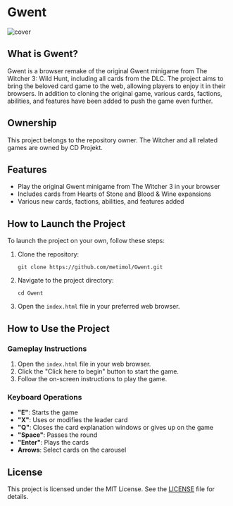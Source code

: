 # Gwent

![cover](https://user-images.githubusercontent.com/26311830/116256903-f1599b00-a7b6-11eb-84a1-16dcb5c9bfc6.jpg)

## What is Gwent?

Gwent is a browser remake of the original Gwent minigame from The Witcher 3: Wild Hunt, including all cards from the DLC. The project aims to bring the beloved card game to the web, allowing players to enjoy it in their browsers. In addition to cloning the original game, various cards, factions, abilities, and features have been added to push the game even further.

## Ownership

This project belongs to the repository owner. The Witcher and all related games are owned by CD Projekt.

## Features

- Play the original Gwent minigame from The Witcher 3 in your browser
- Includes cards from Hearts of Stone and Blood & Wine expansions
- Various new cards, factions, abilities, and features added

## How to Launch the Project

To launch the project on your own, follow these steps:

1. Clone the repository:
   ```
   git clone https://github.com/metimol/Gwent.git
   ```

2. Navigate to the project directory:
   ```
   cd Gwent
   ```

3. Open the `index.html` file in your preferred web browser.

## How to Use the Project

### Gameplay Instructions

1. Open the `index.html` file in your web browser.
2. Click the "Click here to begin" button to start the game.
3. Follow the on-screen instructions to play the game.

### Keyboard Operations

- **"E"**: Starts the game
- **"X"**: Uses or modifies the leader card
- **"Q"**: Closes the card explanation windows or gives up on the game
- **"Space"**: Passes the round
- **"Enter"**: Plays the cards
- **Arrows**: Select cards on the carousel

## License

This project is licensed under the MIT License. See the [LICENSE](LICENSE) file for details.
